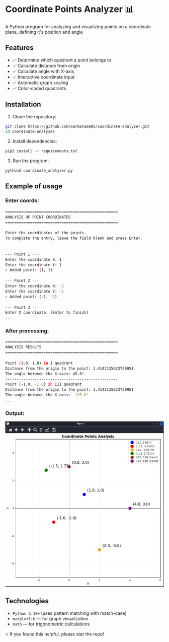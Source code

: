 # Coordinate Points Analyzer 📊
A Python program for analyzing and visualizing points on a coordinate plane, defining it's position and angle

## Features
- ✅ Determine which quadrant a point belongs to
- ✅ Calculate distance from origin
- ✅ Calculate angle with X-axis
- ✅ Interactive coordinate input
- ✅ Automatic graph scaling
- ✅ Color-coded quadrants

## Installation

1. Clone the repository:
```bash
git clone https://github.com/Sarmatae685/coordinate-analyzer.git
cd coordinate-analyzer
```

2. Install dependencies:
```bash
pip3 install -r requirements.txt
```

3. Run the program:
```bash
python3 coordinate_analyzer.py
```

## Example of usage
### Enter coords:
```bash
==================================================
ANALYSIS OF POINT COORDINATES
==================================================

Enter the coordinates of the points.
To complete the entry, leave the field blank and press Enter.


--- Point 1 ---
Enter the coordinate X: 1
Enter the coordinate Y: 1
✓ Added point: (1, 1)

--- Point 2 ---
Enter the coordinate X: -1
Enter the coordinate Y: -1
✓ Added point: (-1, -1)

--- Point 3 ---
Enter X coordinate: [Enter to finish]
...
```
### After processing:
```bash
==================================================
ANALYSIS RESULTS
==================================================

Point (1.0, 1.0) in I quadrant
Distance from the origin to the point: 1.4142135623730951
The angle between the X-axis: 45.0°
--------------------------------------------------
Point (-1.0, -1.0) in III quadrant
Distance from the origin to the point: 1.4142135623730951
The angle between the X-axis: -135.0°
...
```
### Output:
![Example](screenshots/image.png)

## Technologies
- `Python 3.10+` (uses pattern matching with match-case)
- `matplotlib` — for graph visualization
- `math` — for trigonometric calculations


⭐ If you found this helpful, please star the repo!
